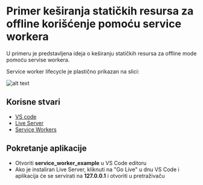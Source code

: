 # Primer keširanja statičkih resursa za offline korišćenje pomoću service workera

U primeru je predstavljena ideja o keširanju statičkih resursa za offline mode pomoću servise workera.

Service worker lifecycle je plastično prikazan na slici:

![alt text](https://developers.google.com/web/fundamentals/primers/service-workers/images/sw-lifecycle.png "Service Worker Lifecycle")

## Korisne stvari
* [VS code](https://code.visualstudio.com/)
* [Live Server](https://marketplace.visualstudio.com/items?itemName=ritwickdey.LiveServer)
* [Service Workers](https://developers.google.com/web/fundamentals/primers/service-workers)
## Pokretanje aplikacije

* Otvoriti __service_worker_example__ u VS Code editoru
* Ako je instaliran Live Server, kliknuti na "Go Live" u dnu VS Code i aplikacija će se servirati na __127.0.0.1__ i otvoriti u pretraživaču
